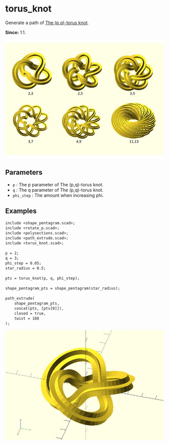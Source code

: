 # torus_knot 

Generate a path of [The (p,q)-torus knot](https://en.wikipedia.org/wiki/Torus_knot).

**Since:** 1.1.

![torus_knot](images/lib-torus_knot-1.JPG)

## Parameters

- `p` : The p parameter of The (p,q)-torus knot. 
- `q` : The q parameter of The (p,q)-torus knot. 
- `phi_step`  : The amount when increasing phi. 

## Examples

	include <shape_pentagram.scad>;
	include <rotate_p.scad>;
	include <polysections.scad>;
	include <path_extrude.scad>;
	include <torus_knot.scad>;

	p = 2;
	q = 3;
	phi_step = 0.05;
	star_radius = 0.5;

	pts = torus_knot(p, q, phi_step);

	shape_pentagram_pts = shape_pentagram(star_radius);

	path_extrude(
		shape_pentagram_pts, 
		concat(pts, [pts[0]]), 
		closed = true,
		twist = 188
	);

![torus_knot](images/lib-torus_knot-2.JPG)

